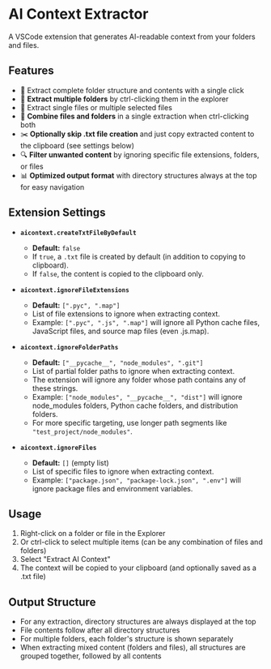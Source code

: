 # AI Context Extractor
A VSCode extension that generates AI-readable context from your folders and files.

## Features
- 📁 Extract complete folder structure and contents with a single click
- 📂 **Extract multiple folders** by ctrl-clicking them in the explorer
- 📄 Extract single files or multiple selected files
- 🔄 **Combine files and folders** in a single extraction when ctrl-clicking both
- ✂️ **Optionally skip .txt file creation** and just copy extracted content to the clipboard (see settings below)
- 🔍 **Filter unwanted content** by ignoring specific file extensions, folders, or files
- 📊 **Optimized output format** with directory structures always at the top for easy navigation

## Extension Settings
- **`aicontext.createTxtFileByDefault`**  
  - **Default:** `false`  
  - If `true`, a `.txt` file is created by default (in addition to copying to clipboard).  
  - If `false`, the content is copied to the clipboard only.

- **`aicontext.ignoreFileExtensions`**
  - **Default:** `[".pyc", ".map"]`
  - List of file extensions to ignore when extracting context.
  - Example: `[".pyc", ".js", ".map"]` will ignore all Python cache files, JavaScript files, and source map files (even .js.map).

- **`aicontext.ignoreFolderPaths`**
  - **Default:** `["__pycache__", "node_modules", ".git"]`
  - List of partial folder paths to ignore when extracting context.
  - The extension will ignore any folder whose path contains any of these strings.
  - Example: `["node_modules", "__pycache__", "dist"]` will ignore node_modules folders, Python cache folders, and distribution folders.
  - For more specific targeting, use longer path segments like `"test_project/node_modules"`.

- **`aicontext.ignoreFiles`**
  - **Default:** `[]` (empty list)
  - List of specific files to ignore when extracting context.
  - Example: `["package.json", "package-lock.json", ".env"]` will ignore package files and environment variables.

## Usage
1. Right-click on a folder or file in the Explorer
2. Or ctrl-click to select multiple items (can be any combination of files and folders)
3. Select "Extract AI Context"
4. The context will be copied to your clipboard (and optionally saved as a .txt file)

## Output Structure
- For any extraction, directory structures are always displayed at the top
- File contents follow after all directory structures
- For multiple folders, each folder's structure is shown separately
- When extracting mixed content (folders and files), all structures are grouped together, followed by all contents